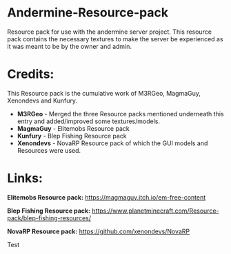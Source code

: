 # Andermine-Resource-pack
Resource pack for use with the andermine server project.
This resource pack contains the necessary textures to make the server be experienced as it was meant to be by the owner and admin.

# Credits:
This Resource pack is the cumulative work of M3RGeo, MagmaGuy, Xenondevs and Kunfury.

- **M3RGeo** - Merged the three Resource packs mentioned underneath this entry and added/improved some textures/models.
- **MagmaGuy** - Elitemobs Resource pack 
- **Kunfury** - Blep Fishing Resource pack
- **Xenondevs** - NovaRP Resource pack of which the GUI models and Resources were used.

# Links:
**Elitemobs Resource pack:**
https://magmaguy.itch.io/em-free-content

**Blep Fishing Resource pack:**
https://www.planetminecraft.com/Resource-pack/blep-fishing-resources/

**NovaRP Resource pack:**
https://github.com/xenondevs/NovaRP

Test
